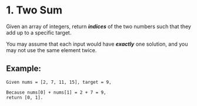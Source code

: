 # 1. Two Sum

Given an array of integers, return ***indices*** of the two numbers such that they add up to a specific target.

You may assume that each input would have ***exactly*** one solution, and you may not use the same element twice.

## Example:

```
Given nums = [2, 7, 11, 15], target = 9,

Because nums[0] + nums[1] = 2 + 7 = 9,
return [0, 1].
```

